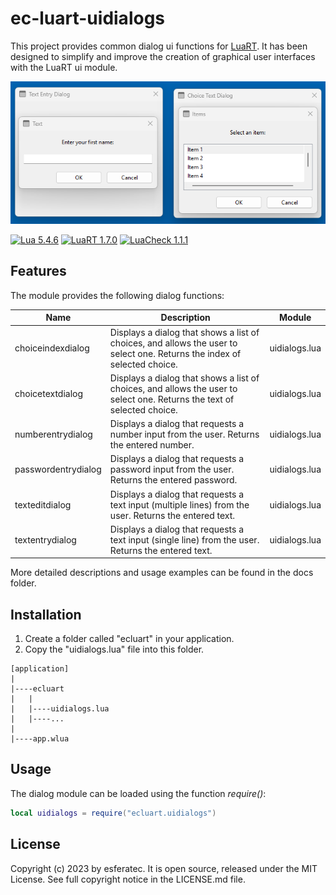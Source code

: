 # ec-luart-uidialogs

This project provides common dialog ui functions for [LuaRT](https://www.luart.org/).
It has been designed to simplify and improve the creation of graphical user interfaces with the LuaRT ui module.

![examples](/readme.png)

[![Lua 5.4.6](https://badgen.net/badge/Lua/5.4.6/yellow)](https://github.com/lua/lua)
[![LuaRT 1.7.0](https://badgen.net/badge/LuaRT/1.7.0/blue)](https://github.com/samyeyo/LuaRT)
[![LuaCheck 1.1.1](https://badgen.net/badge/LuaCheck/1.1.1/green)](https://github.com/lunarmodules/luacheck)

## Features

The module provides the following dialog functions:

| Name | Description | Module |
| --- | --- | --- |
| choiceindexdialog | Displays a dialog that shows a list of choices, and allows the user to select one. Returns the index of selected choice. | uidialogs.lua
| choicetextdialog | Displays a dialog that shows a list of choices, and allows the user to select one. Returns the text of selected choice. | uidialogs.lua
| numberentrydialog | Displays a dialog that requests a number input from the user. Returns the entered number. | uidialogs.lua
| passwordentrydialog | Displays a dialog that requests a password input from the user. Returns the entered password. | uidialogs.lua
| texteditdialog | Displays a dialog that requests a text input (multiple lines) from the user. Returns the entered text. | uidialogs.lua
| textentrydialog | Displays a dialog that requests a text input (single line) from the user. Returns the entered text. | uidialogs.lua

More detailed descriptions and usage examples can be found in the docs folder.

## Installation

1. Create a folder called "ecluart" in your application.
2. Copy the "uidialogs.lua" file into this folder.

```text
[application]
|
|----ecluart
|   |
|   |----uidialogs.lua
|   |----...
|
|----app.wlua
```

## Usage

The dialog module can be loaded using the function *require()*:

```lua
local uidialogs = require("ecluart.uidialogs") 
```

## License

Copyright (c) 2023 by esferatec.
It is open source, released under the MIT License.
See full copyright notice in the LICENSE.md file.
